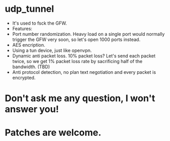 # udp_tunnel
- It's used to fsck the GFW.
- Features:
 - Port number randomization. Heavy load on a single port would normally trigger the GFW very soon, so let's open 1000 ports instead.
 - AES encription.
 - Using a tun device, just like openvpn.
 - Dynamic anti packet loss. 10% packet loss? Let's send each packet twice, so we get 1% packet loss rate by sacrificing half of the bandwidth. (TBD)
 - Anti protocol detection, no plan text negotiation and every packet is encrypted.

# Don't ask me any question, I won't answer you!
# Patches are welcome.
